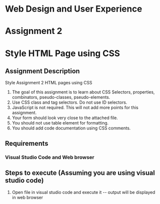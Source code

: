 # Web Design and User Experience
# Assignment 2
# Style HTML Page using CSS

## Assignment Description
Style Assignment 2 HTML pages using CSS

1. The goal of this assignment is to learn about CSS Selectors, properties, combinators, pseudo-classes, pseudo-elements.
2. Use CSS class and tag selectors. Do not use ID selectors.
3. JavaScript is not required. This will not add more points for this assignment.
4. Your form should look very close to the attached file.
5. You should not use table element for formatting.
6. You should add code documentation using CSS comments.

## Requirements
### Visual Studio Code and Web browser

## Steps to execute (Assuming you are using visual studio code)
1. Open file in visual studio code and execute it -- output will be displayed in web browser




